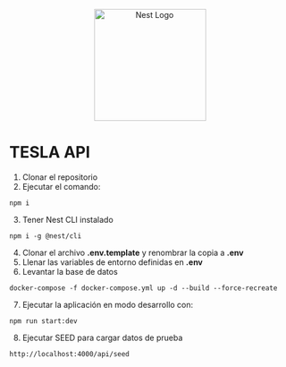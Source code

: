 <p align="center">
  <a href="http://nestjs.com/" target="blank"><img src="https://nestjs.com/img/logo-small.svg" width="200" alt="Nest Logo" /></a>
</p>

# TESLA API
1. Clonar el repositorio
2. Ejecutar el comando:
```
npm i
```
3. Tener Nest CLI instalado
```
npm i -g @nest/cli
```
4. Clonar el archivo __.env.template__ y renombrar la copia a __.env__
5. Llenar las variables de entorno definidas en __.env__
6. Levantar la base de datos
```
docker-compose -f docker-compose.yml up -d --build --force-recreate
```
7. Ejecutar la aplicación en modo desarrollo con:
```
npm run start:dev
```
8. Ejecutar SEED para cargar datos de prueba
```
http://localhost:4000/api/seed
```